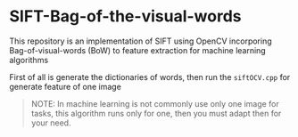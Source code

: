 # SIFT-Bag-of-the-visual-words
This repository is an implementation of SIFT using OpenCV incorporing Bag-of-visual-words (BoW) to feature extraction for machine learning algorithms

First of all is generate the dictionaries of words, then run the ```siftOCV.cpp``` for generate feature of one image

> NOTE: In machine learning is not commonly use only one image for tasks, this algorithm runs only for one, then you must adapt then for your need.